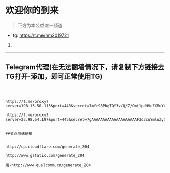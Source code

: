 # 欢迎你的到来

>下方为本公益唯一频道

- tg: https://t.me/hm2019721
1.
----------


## Telegram代理(在无法翻墙情况下，请复制下方链接去TG打开-添加，即可正常使用TG)

```



https://t.me/proxy?server=198.13.50.113&port=443&secret=7mYr98PhgTQY3v/Q/Z/Omt1pdHVuZXMuYXBwbGUuY29t

https://t.me/proxy?server=23.98.64.197&port=443&secret=7gAAAAAAAAAAAAAAAAAAAAF3d3cuYmluZy5jb20


##节点测速链接


http://cp.cloudflare.com/generate_204

http://www.gstatic.com/generate_204

用-http://www.qualcomm.cn/generate_204
